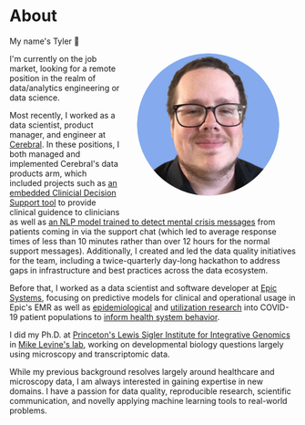 # About

<img style="float:right;border-radius: 50%;margin:30px" src="../images/headshot.png" height=250/> 

My name's Tyler <html>&#128075;</html>

I'm currently on the job market, looking for a remote position in the realm of data/analytics engineering or data science. 

Most recently, I worked as a data scientist, product manager, and engineer at [Cerebral](https://cerebral.com). In these positions, I both managed and implemented Cerebral's data products arm, which included projects such as [an embedded Clinicial Decision Support tool](https://www.fiercehealthcare.com/health-tech/embattled-startup-cerebral-tripling-down-clinical-quality-efforts-ceo-says-amid-0#:~:text=The%20company%20built%20a%20clinical%20decision%20support%20tool%20to%20encourage%20clinicians%20to%20follow%20evidence%2Dbased%20decisions%20and%20provide%20clinical%20guidelines%20for%20prescribing%20patterns%2C%20Mou%C2%A0said.) to provide clinical guidence to clinicians as well as [an NLP model trained to detect mental crisis messages](https://cerebral.com/blog/how-cerebral-is-improving-response-times-to-help-patients-in-crisis) from patients coming in via the support chat (which led to average response times of less than 10 minutes rather than over 12 hours for the normal support messages). Additionally, I created and led the data quality initiatives for the team, including a twice-quarterly day-long hackathon to address gaps in infrastructure and best practices across the data ecosystem.

Before that, I worked as a data scientist and software developer at [Epic Systems](https://epic.com), focusing on predictive models for clinical and operational usage in Epic's EMR as well as [epidemiological](https://epicresearch.org/articles/sepsis-and-mortality-rates-are-higher-in-patients-hospitalized-for-covid-19-than-for-influenza) and [utilization research](https://www.kff.org/health-costs/issue-brief/how-were-hospital-admissions-impacted-by-covid-19-trends-in-overall-and-non-covid-19-hospital-admissions-through-august-8-2020/) into COVID-19 patient populations to [inform health system behavior](https://epicresearch.org/articles/cancer-screenings-are-still-lagging). 

I did my Ph.D. at [Princeton's Lewis Sigler Institute for Integrative Genomics](https://lsi.princeton.edu/) in [Mike Levine's lab](https://mikelevinelab.com/), working on developmental biology questions largely using microscopy and transcriptomic data. 

While my previous background resolves largely around healthcare and microscopy data, I am always interested in gaining expertise in new domains. I have a passion for data quality, reproducible research, scientific communication, and novelly applying machine learning tools to real-world problems. 
